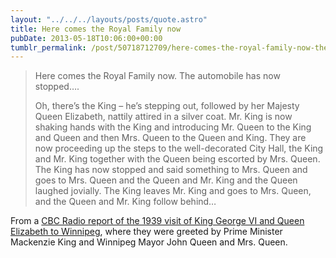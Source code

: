 ```yaml
---
layout: "../../../layouts/posts/quote.astro"
title: Here comes the Royal Family now
pubDate: 2013-05-18T10:06:00+00:00
tumblr_permalink: /post/50718712709/here-comes-the-royal-family-now-the-automobile
---
```


> Here comes the Royal Family now. The automobile has now stopped&hellip;.
>
> Oh, there&rsquo;s the King &ndash; he&rsquo;s stepping out, followed by her Majesty Queen Elizabeth, nattily attired in a silver coat. Mr. King is now shaking hands with the King and introducing Mr. Queen to the King and Queen and then Mrs. Queen to the Queen and King. They are now proceeding up the steps to the well-decorated City Hall, the King and Mr. King together with the Queen being escorted by Mrs. Queen. The King has now stopped and said something to Mrs. Queen and goes to Mrs. Queen and the Queen and Mr. King and the Queen laughed jovially. The King leaves Mr. King and goes to Mrs. Queen, and the Queen and Mr. King follow behind&hellip;

From a <a href="http://www.diemer.ca/OtherDocs/RoyalMoments.htm">CBC Radio report of the 1939 visit of King George VI and Queen Elizabeth to Winnipeg</a>, where they were greeted by Prime Minister Mackenzie King and Winnipeg Mayor John Queen and Mrs. Queen.
